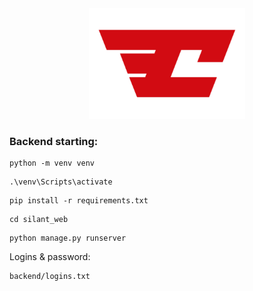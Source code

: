 <div id="header" align="center">
  <img src="https://github.com/ViktorKula/Project_Silant/blob/main/frontend/src/img/Header/logo.module.png" width="250"/>
</div>

### Backend starting:


```
python -m venv venv
```
```
.\venv\Scripts\activate
```
```
pip install -r requirements.txt
```
```
cd silant_web
```
```
python manage.py runserver
```

Logins & password:
```
backend/logins.txt
```
